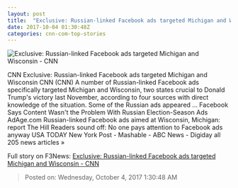 ```yaml
---
layout: post
title:  "Exclusive: Russian-linked Facebook ads targeted Michigan and Wisconsin - CNN"
date: 2017-10-04 01:30:48Z
categories: cnn-com-top-stories
---
```


![Exclusive: Russian-linked Facebook ads targeted Michigan and Wisconsin - CNN](http://i2.cdn.cnn.com/cnnnext/dam/assets/171003215422-fb-russia-logo-super-tease.jpg)

CNN Exclusive: Russian-linked Facebook ads targeted Michigan and Wisconsin CNN (CNN) A number of Russian-linked Facebook ads specifically targeted Michigan and Wisconsin, two states crucial to Donald Trump's victory last November, according to four sources with direct knowledge of the situation. Some of the Russian ads appeared ... Facebook Says Content Wasn't the Problem With Russian Election-Season Ads AdAge.com Russian-linked Facebook ads aimed at Wisconsin, Michigan: report The Hill Readers sound off: No one pays attention to Facebook ads anyway USA TODAY New York Post - Mashable - ABC News - Digiday all 205 news articles »


Full story on F3News: [Exclusive: Russian-linked Facebook ads targeted Michigan and Wisconsin - CNN](http://www.f3nws.com/n/NH333H)

> Posted on: Wednesday, October 4, 2017 1:30:48 AM
